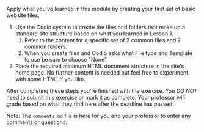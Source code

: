 Apply what you've learned in this module by creating your first set of basic website files.

1. Use the Codio system to create the files and folders that make up a standard site structure based on what you learned in Lesson 1. 
    1. Refer to the content for a specific set of 2 common files and 2 common folders. 
    2. When you create files and Codio asks what File type and Template to use be sure to choose "None".
2. Place the required minimum HTML document structure in the site's home page. No further content is needed but feel free to experiment with some HTML if you like.

After completing these steps you're finished with the exercise. You *DO NOT* need to submit this exercise or mark it as complete. Your professor will grade based on what they find here after the deadline has passed. 

Note: The `comments.md` file is here for you and your professor to enter any comments or questions.